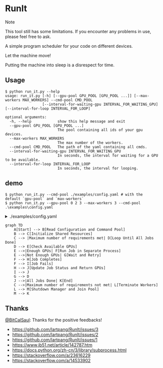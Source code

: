# RunIt

> [!NOTE]
> This tool still has some limitations.
> If you encounter any problems in use, please feel free to ask.

A simple program scheduler for your code on different devices.

Let the machine move!

Putting the machine into sleep is a disrespect for time.

## Usage

```shell
$ python run_it.py --help
usage: run_it.py [-h] [--gpu-pool GPU_POOL [GPU_POOL ...]] [--max-workers MAX_WORKERS] --cmd-pool CMD_POOL
                 [--interval-for-waiting-gpu INTERVAL_FOR_WAITING_GPU] [--interval-for-loop INTERVAL_FOR_LOOP]

optional arguments:
  -h, --help            show this help message and exit
  --gpu-pool GPU_POOL [GPU_POOL ...]
                        The pool containing all ids of your gpu devices.
  --max-workers MAX_WORKERS
                        The max number of the workers.
  --cmd-pool CMD_POOL   The path of the yaml containing all cmds.
  --interval-for-waiting-gpu INTERVAL_FOR_WAITING_GPU
                        In seconds, the interval for waiting for a GPU to be available.
  --interval-for-loop INTERVAL_FOR_LOOP
                        In seconds, the interval for looping.
```

## demo

```shell
$ python run_it.py --cmd-pool ./examples/config.yaml # with the default `gpu-pool` and `max-workers`
$ python run_it.py --gpu-pool 0 2 3 --max-workers 3 --cmd-pool .\examples\config.yaml
```

<details>
<summary>
./examples/config.yaml
</summary>

```yaml
- name: job1
  command: "python ./examples/demo.py --value 1"
  num_gpus: 1
- name: job2
  command: "python ./examples/demo.py --value 2"
  num_gpus: 1
- name: job3
  command: "python ./examples/demo.py --value 3"
  num_gpus: 1
- name: job4
  command: "python ./examples/demo.py --value 4"
  num_gpus: 1
- name: job5
  command: "python ./examples/demo.py --value 5"
  num_gpus: 2
- { name: job6, command: "python ./examples/demo.py --value 5", num_gpus: 2 }
- { name: job7, command: "python ./examples/demo.py --value 5", num_gpus: 2 }
```

 </details>

```mermaid
graph TD
    A[Start] --> B[Read Configuration and Command Pool]
    B --> C[Initialize Shared Resources]
    C --> |Maximum number of requirements met| D[Loop Until All Jobs Done]
    D --> E[Check Available GPUs]
    E -->|Enough GPUs| F[Run Job in Separate Process]
    E -->|Not Enough GPUs| G[Wait and Retry]
    F --> H[Job Completes]
    F --> I[Job Fails]
    H --> J[Update Job Status and Return GPUs]
    I --> J
    G --> D
    J -->|All Jobs Done| K[End]
    C -->|Maximum number of requirements not met| L[Terminate Workers]
    L --> M[Shutdown Manager and Join Pool]
    M --> K
```

## Thanks

[@BitCalSaul](https://github.com/BitCalSaul): Thanks for the positive feedbacks!
  - <https://github.com/lartpang/RunIt/issues/3>
  - <https://github.com/lartpang/RunIt/issues/2>
  - <https://github.com/lartpang/RunIt/issues/1>
- https://www.jb51.net/article/142787.htm
- https://docs.python.org/zh-cn/3/library/subprocess.html
- https://stackoverflow.com/a/23616229
- https://stackoverflow.com/a/14533902
